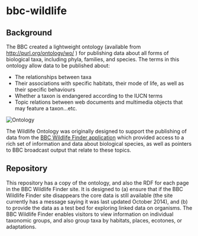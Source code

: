 # bbc-wildlife

## Background
The BBC created a lightweight ontology (available from http://purl.org/ontology/wo/ ) for publishing data about all forms of biological taxa, including phyla, families, and species. The terms in this ontology allow data to be published about:

- The relationships between taxa
- Their associations with specific habitats, their mode of life, as well as their specific behaviours
- Whether a taxon is endangered according to the IUCN terms
- Topic relations between web documents and multimedia objects that may feature a taxon...etc.

![Ontology](https://github.com/rdmpage/bbc-wildlife/raw/master/ontology/p01rpm09.png)

The Wildlife Ontology was originally designed to support the publishing of data from the [BBC Wildlife Finder application](http://www.bbc.co.uk/nature/life/) which provided access to a rich set of information and data about biological species, as well as pointers to BBC broadcast output that relate to these topics.

## Repository

This repository has a copy of the ontology, and also the RDF for each page in the BBC Wildlife Finder site. It is designed to (a) ensure that if the BBC Wildlife Finder site disappears the core data is still available (the site currently has a message saying it was last updated October 2014), and (b) to provide the data as a test bed for exploring linked data on organisms. The BBC Wildlife Finder enables visitors to view information on individual taxonomic groups, and also group taxa by habitats, places, ecotones, or adaptations.
